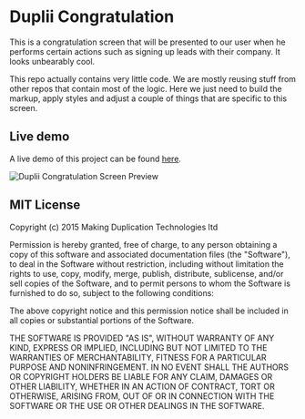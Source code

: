 # Duplii Congratulation

This is a congratulation screen that will be presented to our user when he performs certain actions such as signing up leads with their company. It looks unbearably cool.

This repo actually contains very little code. We are mostly reusing stuff from other repos that contain most of the logic. Here we just need to build the markup, apply styles and adjust a couple of things that are specific to this screen.

## Live demo

A live demo of this project can be found [here](http://duplii.github.io/duplii-congratulation "Duplii | Congratulation Animation").

<img src="http://duplii.github.io/duplii-congratulation/public/screenshot.jpg" alt="Duplii Congratulation Screen Preview" />

## MIT License

Copyright (c) 2015 Making Duplication Technologies ltd

Permission is hereby granted, free of charge, to any person obtaining a copy
of this software and associated documentation files (the "Software"), to deal
in the Software without restriction, including without limitation the rights
to use, copy, modify, merge, publish, distribute, sublicense, and/or sell
copies of the Software, and to permit persons to whom the Software is
furnished to do so, subject to the following conditions:

The above copyright notice and this permission notice shall be included in all
copies or substantial portions of the Software.

THE SOFTWARE IS PROVIDED "AS IS", WITHOUT WARRANTY OF ANY KIND, EXPRESS OR
IMPLIED, INCLUDING BUT NOT LIMITED TO THE WARRANTIES OF MERCHANTABILITY,
FITNESS FOR A PARTICULAR PURPOSE AND NONINFRINGEMENT. IN NO EVENT SHALL THE
AUTHORS OR COPYRIGHT HOLDERS BE LIABLE FOR ANY CLAIM, DAMAGES OR OTHER
LIABILITY, WHETHER IN AN ACTION OF CONTRACT, TORT OR OTHERWISE, ARISING FROM,
OUT OF OR IN CONNECTION WITH THE SOFTWARE OR THE USE OR OTHER DEALINGS IN THE
SOFTWARE.

